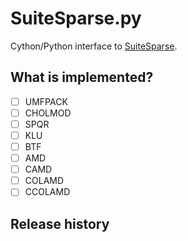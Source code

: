 # SuiteSparse.py

Cython/Python interface to [SuiteSparse](http://faculty.cse.tamu.edu/davis/suitesparse.html).

## What is implemented?

- [ ] UMFPACK
- [ ] CHOLMOD
- [ ] SPQR
- [ ] KLU
- [ ] BTF
- [ ] AMD
- [ ] CAMD
- [ ] COLAMD
- [ ] CCOLAMD

## Release history